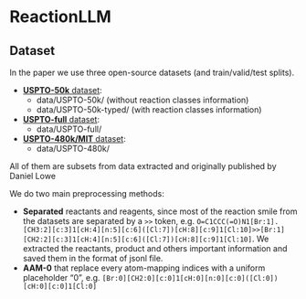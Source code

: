 # ReactionLLM

## Dataset
In the paper we use three open-source datasets (and train/valid/test splits).

* [**USPTO-50k** dataset](https://github.com/Hanjun-Dai/GLN):  
  * data/USPTO-50k/ (without reaction classes information) 
  *  data/USPTO-50k-typed/ (with reaction classes information)
* [**USPTO-full** dataset](https://github.com/Hanjun-Dai/GLN): 
  * data/USPTO-full/
* [**USPTO-480k/MIT** dataset](https://github.com/pschwllr/MolecularTransformer): 
  * data/USPTO-480k/

All of them are subsets from data extracted and originally published by Daniel Lowe

We do two main preprocessing methods:
* **Separated** reactants and reagents, since most of the reaction smile from the datasets are separated by a `>>` token, e.g. `O=C1CCC(=O)N1[Br:1].[CH3:2][c:3]1[cH:4][n:5][c:6]([Cl:7])[cH:8][c:9]1[Cl:10]>>[Br:1][CH2:2][c:3]1[cH:4][n:5][c:6]([Cl:7])[cH:8][c:9]1[Cl:10]`. We extracted the reactants, product and others important information and saved them in the format of jsonl file.
* **AAM-0** that replace every atom-mapping indices with a uniform placeholder “0”, e.g. `[Br:0][CH2:0][c:0]1[cH:0][n:0][c:0]([Cl:0])[cH:0][c:0]1[Cl:0]` 